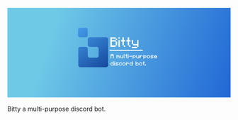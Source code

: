 <p align="center">
  <img src="https://github.com/Bitty-cf/.github/blob/main/discord-banner.png?raw=true"/>
</p>
Bitty a multi-purpose discord bot.
